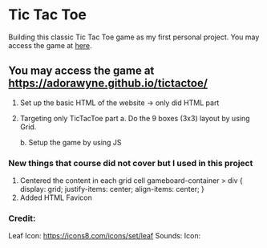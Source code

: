 # Tic Tac Toe
Building this classic Tic Tac Toe game as my first personal project.
You may access the game at [here](https://adorawyne.github.io/tictactoe/).

## You may access the game at https://adorawyne.github.io/tictactoe/

1. Set up the basic HTML of the website -> only did HTML part

2. Targeting only TicTacToe part
    a. Do the 9 boxes (3x3) layout by using Grid.
        
    b. Setup the game by using JS


### New things that course did not cover but I used in this project
1.  Centered the content in each grid cell
gameboard-container > div {
    display: grid;
    justify-items: center;
    align-items: center;
    }
2. Added HTML Favicon

### Credit:
Leaf Icon: https://icons8.com/icons/set/leaf
Sounds:
Icon: